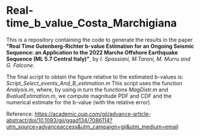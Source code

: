 # Real-time_b_value_Costa_Marchigiana

This is a repository containing the code to generate the results in the paper **"Real Time Gutenberg-Richter b-value Estimation for an Ongoing Seismic Sequence: an Application to the 2022 Marche Offshore Earthquake Sequence (ML 5.7 Central Italy)"**, by *I. Spassiani, M.Taroni, M. Murru and G. Falcone*.

The final script to obtain the figure relative to the estimated b-values is: *Script_Select_events_And_B_estimation.m*
This script uses the function *Analysis.m*, where, by using in turn the functions *MagDistr.m* and *BvalueEstimation.m*, we compute magnitude PDF and CDF and the numerical estimate for the b-value (with the relative error). 


Reference:
https://academic.oup.com/gji/advance-article-abstract/doi/10.1093/gji/ggad134/7086114?utm_source=advanceaccess&utm_campaign=gji&utm_medium=email
